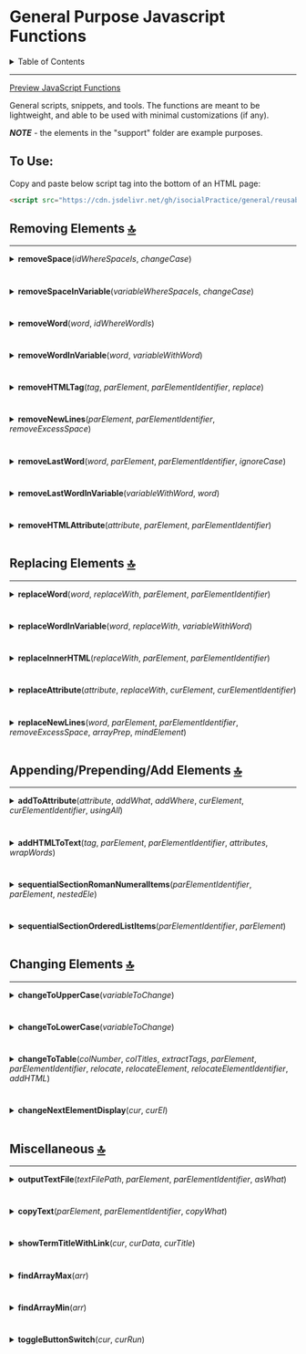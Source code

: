 # General Purpose Javascript Functions  

<details>
 <summary>Table of Contents</summary>
 
 1. [Removing Elements](#removing-elements-top)
 2. [Replacing Elements](#replacing-elements-top)
 4. [Appending/Prepending/Add Elements](#appendingprependingadd-elements-top)
 4. [Changing Elements](#changing-elements-top)
 5. [Miscellaneous](#miscellaneous-top)
 
</details>

<hr>

[Preview JavaScript Functions](https://jhauga.github.io/htmlpreview.github.com/?https://github.com/isocialPractice/general/blob/main/index.html)

General scripts, snippets, and tools. The functions are meant to be lightweight, and able to be used with minimal customizations (if any). <br>

<em><strong>NOTE</strong></em> - the elements in the "support" folder are example purposes.

## To Use:
Copy and paste below script tag into the bottom of an HTML page: <br>
```markdown
<script src="https://cdn.jsdelivr.net/gh/isocialPractice/general/reusableJavascriptFunctions.js"></script> 
```

## Removing Elements [:top:](#general-purpose-javascript-functions)
<hr>

<details>
<summary><strong>removeSpace</strong>(<em>idWhereSpaceIs</em>, <em>changeCase</em>)</summary>

1. <strong>idWhereSpaceIs</strong>: String - the element id.
2. <strong>changeCase</strong>: String - either "u" (<em>upper</em>) or "l" (<em>lower</em>).
</details>

# 

<details>
<summary><strong>removeSpaceInVariable</strong>(<em>variableWhereSpaceIs</em>, <em>changeCase</em>) </summary>

1. <strong>variableWhereSpaceIs</strong>: variable - the variable with value.
2. <strong>changeCase</strong>: String - either "u" (<em>upper</em>) or "l" (<em>lower</em>).
</details>

# 
 
<details>
<summary><strong>removeWord</strong>(<em>word</em>, <em>idWhereWordIs</em>) </summary>

1. <strong>word</strong>: String - word to remove.
2. <strong>idWhereWordIs</strong>: String - the element id.
</details>

# 
 
<details>
<summary><strong>removeWordInVariable</strong>(<em>word</em>, <em>variableWithWord</em>) </summary>

1. <strong>word</strong>: String - word to remove.
2. <strong>variableWithWord</strong>: variable - the variable with value.
</details>

# 
 
<details>
<summary><strong>removeHTMLTag</strong>(<em>tag</em>, <em>parElement</em>, <em>parElementIdentifier</em>, <em>replace</em>) </summary>

1. <strong>tag</strong>: String or Keyword:
   - a. String  - the tag to be removed.
   - b. Keyword - use the keyword "this". Other arugments are then optional.
2. <strong>parElement</strong>: String - the parent element by name of id, tag, class, data-attribute, or self.
3. <strong>parElementIdentifier</strong>: String - acceptable values are:  
   - a. "id" - default   
   - b. "tag\[<em>indexNumber</em>\]" e.g. "tag2" gets the tag at index 2 as if array.   
   - c. "class\[<em>indexNumber</em>\]" e.g. "className1" gets the class at index 1 as if array.   
   - d. "data\[<em>indexNumber</em>\]" e.g. "name0" gets the data-name at index 0 as if array.   
   - e. "self" e.g. similar to "id" but focus on one element. IMPORTANT - must have id attribute.
4. <strong>replace</strong>: String - either "self" or a tag to replace the removed tag with.   
   - <em><strong>NOTE</strong></em> - if value is "self" then the tag and parElement are one in the same, and either the "indexNumber" or "l" is required at end of parElementIdentifier or all matching tags will be removed. <br>
   - <em><strong>NOTE</strong></em> - using the value "l" at end of parElementIdentifier will remove the last element. Use "0" to remove first.
</details>

# 
   
<details>
<summary><strong>removeNewLines</strong>(<em>parElement</em>, <em>parElementIdentifier</em>, <em>removeExcessSpace</em>)</summary>

1. <strong>parElement</strong>: String - the parent element by name of id, tag, class, or data-attribute.
2. <strong>parElementIdentifier</strong>: String - acceptable values are:  
   - a. "id" - default   
   - b. "tag\[<em>indexNumber</em>\]" e.g. "tag2" gets the tag at index 2 as if array.   
   - c. "class\[<em>indexNumber</em>\]" e.g. "className1" gets the class at index 1 as if array.   
   - d. "data\[<em>indexNumber</em>\]" e.g. "name0" gets the data-name at index 0 as if array.    
3. <strong>removeExcessSpace</strong>: Number - default is 0:  
   - a. 1 - remove excess   
   - b. 0 - do not remove excess space.<br>
   <em><strong>NOTE</strong></em> - excess space is considered more than one space character.
</details>

# 
   
<details>
<summary><strong>removeLastWord</strong>(<em>word</em>, <em>parElement</em>, <em>parElementIdentifier</em>, <em>ignoreCase</em>)</summary>

1. <strong>word</strong>: String - the word to remove.
2. <strong>parElement</strong>: String - the parent element by name of id, tag, class, or data-attribute.
3. <strong>parElementIdentifier</strong>: String - acceptable values are:  
   - a. "id" - default   
   - b. "tag\[<em>indexNumber</em>\]" e.g. "tag2" gets the tag at index 2 as if array.   
   - c. "class\[<em>indexNumber</em>\]" e.g. "className1" gets the class at index 1 as if array.   
   - d. "data\[<em>indexNumber</em>\]" e.g. "name0" gets the data-name at index 0 as if array.
4. <strong>ignoreCase</strong>: Number - default is 0:  
   - a. 1 - ignore the case of the word.   
   - b. 0 - match exactly (if blank, defaults to this).
</details>

# 

<details>
<summary><strong>removeLastWordInVariable</strong>(<em>variableWithWord</em>, <em>word</em>)</summary>

1. <strong>variableWithWord</strong>: variable - the variable with value.
2. <strong>word</strong>: String - the word that will be removed.
</details>

# 

<details>
<summary><strong>removeHTMLAttribute</strong>(<em>attribute</em>, <em>parElement</em>, <em>parElementIdentifier</em>)</summary>

1. <strong>attribute</strong>: String - the attribute that will be removed.
2. <strong>parElement</strong>: String - the parent element by name of id, tag, class, or data-attribute.
3. <strong>parElementIdentifier</strong>: String - acceptable values are:  
   - a. "id" - default   
   - b. "tag\[<em>indexNumber</em>\]" e.g. "tag2" gets the tag at index 2 as if array.   
   - c. "class\[<em>indexNumber</em>\]" e.g. "className1" gets the class at index 1 as if array.   
   - d. "data\[<em>indexNumber</em>\]" e.g. "name0" gets the data-name at index 0 as if array.    
</details>


<br>

## Replacing Elements [:top:](#general-purpose-javascript-functions)
<hr>

<details>
<summary><strong>replaceWord</strong>(<em>word</em>, <em>replaceWith</em>,  <em>parElement</em>, <em>parElementIdentifier</em>) </summary>

1. <strong>word</strong>: String - word to remove.
2. <strong>replaceWith</strong>: String - the word the will be inserted in place of word.
3. <strong>parElement</strong>: String - the parent element by name of id, tag, class, or data-attribute.
4. <strong>parElementIdentifier</strong>: String - acceptable values are:   
   - a. "id" - default   
   - b. "tag\[<em>indexNumber</em>\]" e.g. "tag2" gets the tag at index 2 as if array.   
   - c. "class\[<em>indexNumber</em>\]" e.g. "className1" gets the class at index 1 as if array.   
   - d. "data\[<em>indexNumber</em>\]" e.g. "name0" gets the data-name at index 0 as if array.   
</details>

# 
   
<details>
<summary><strong>replaceWordInVariable</strong>(<em>word</em>, <em>replaceWith</em>, <em>variableWithWord</em>)   </summary>

1. <strong>word</strong>: String - the word that will be replaced.
2. <strong>replaceWith</strong>: String - the word the will be inserted in place of word.
3. <strong>variableWithWord</strong>: variable - the variable with value.
</details>

# 
   
<details>
<summary><strong>replaceInnerHTML</strong>(<em>replaceWith</em>, <em>parElement</em>, <em>parElementIdentifier</em>) </summary>

1. <strong>replaceWith</strong>: String - the word the will be inserted in place of word.
2. <strong>parElement</strong>: String - the parent element by name of id, tag, class, data-attribute, or self.
3. <strong>parElementIdentifier</strong>: String - acceptable values are:   
   - a. "id" - default   
   - b. "tag\[<em>indexNumber</em>\]" e.g. "tag2" gets the tag at index 2 as if array.   
   - c. "class\[<em>indexNumber</em>\]" e.g. "className1" gets the class at index 1 as if array.   
   - d. "data\[<em>indexNumber</em>\]" e.g. "name0" gets the data-name at index 0 as if array.
</details>

# 
   
<details>
<summary><strong>replaceAttribute</strong>(<em>attribute</em>, <em>replaceWith</em>, <em>curElement</em>, <em>curElementIdentifier</em>) </summary>

1. <strong>attribute</strong>: String - the attribute added or whose value is replace.
2. <strong>replaceWith</strong>: String - the attribute value the will be inserted into or in place of prior.
3. <strong>curElement</strong>: String - the element by name of id, tag, class, data-attribute, or self.
4. <strong>curElementIdentifier</strong>: String - acceptable values are:  
   - a. "id" - default   
   - b. "tag\[<em>indexNumber</em>\]" e.g. "tag2" gets the tag at index 2 as if array.   
   - c. "class\[<em>indexNumber</em>\]" e.g. "className1" gets the class at index 1 as if array.   
   - d. "data\[<em>indexNumber</em>\]" e.g. "name0" gets the data-name at index 0 as if array.
</details>

# 
   
<details>
<summary><strong>replaceNewLines</strong>(<em>word</em>, <em>parElement</em>, <em>parElementIdentifier</em>, <em>removeExcessSpace</em>, <em>arrayPrep</em>, <em>mindElement</em>)</summary>

1. <strong>word</strong>: String - the word that new lines will be replaced with.
2. <strong>parElement</strong>: String - the parent element by name of id, tag, class, or data-attribute.
3. <strong>parElementIdentifier</strong>: String - acceptable values are:   
   - a. "id" - default   
   - b. "tag\[<em>indexNumber</em>\]" e.g. "tag2" gets the tag at index 2 as if array.   
   - c. "class\[<em>indexNumber</em>\]" e.g. "className1" gets the class at index 1 as if array.   
   - d. "data\[<em>indexNumber</em>\]" e.g. "name0" gets the data-name at index 0 as if array.   
4. <strong>removeExcessSpace</strong>: Number - default is 0:   
   - a. 1 - remove excess   
   - b. 0 = do not remove excess space.  <br>
   <em><strong>NOTE</strong></em> - excess space is considered more than one space character.    
5. <strong>arrayPrep</strong>: Number - default is 0:  
   - a. 1 - output is intended for array    
   - b. 0 - output is not intended for array.   <br>
   <em><strong>NOTE</strong></em> - prepping for array will remove new lines with no characters, and the first and last replacement words.
6. <strong>mindElement</strong>: Number - default is 0:  
   - a. 0 - off    
   - b. 1 and over - (x) = lines with x number of space characters will be ignored.
</details>


<br>

## Appending/Prepending/Add Elements [:top:](#general-purpose-javascript-functions)
<hr>

<details>
<summary><strong>addToAttribute</strong>(<em>attribute</em>, <em>addWhat</em>, <em>addWhere</em>, <em>curElement</em>, <em>curElementIdentifier</em>, <em>usingAll</em>)</summary>

1. <strong>attribute</strong>: String - the attribute name.
2. <strong>addWhat</strong>: String - what is added to the attribute.
3. <strong>addWhere</strong>: String - "before" or "after".
4. <strong>curElement</strong>: String - the element by name of id, tag, class, or data-<strong>attribute</strong>.
5. <strong>curElementIdentifier</strong>: String - acceptable values are:  
   - a. "id" - default
   - b. "tag\[<em>indexNumber</em>\]" e.g. "tag1" gets the tag at index 1 as if array. <br>
     - <strong><em>NOTE</em></strong> - indexNumber is not necessary if <strong>usingAll</strong> is set to 1.  
   - c. "class\[<em>indexNumber</em>\]" e.g. "className1" gets the class at index 1 as if array. <br>
     - <strong><em>NOTE</em></strong> - indexNumber is not necessary if <strong>usingAll</strong> is set to 1.  
   - d. "data\[<em>indexNumber</em>\]" e.g. "name1" gets the data-name at index 1 as if array. <br>
     - <strong><em>NOTE</em></strong> - indexNumber is not necessary if <strong>usingAll</strong> is set to 1.  
6. <strong>usingAll</strong>: Number - default is 0:  
   - a. 0 - for only one attribute    
   - b. 1 - all matching attributes. <br>
   <strong><em>NOTE</em></strong> - if set to "0", the curElementIdentifier requires <strong>indexNumber</strong> appended at end.
</details>

# 
   
<details>
<summary><strong>addHTMLToText</strong>(<em>tag</em>, <em>parElement</em>, <em>parElementIdentifier</em>, <em>attributes</em>, <em>wrapWords</em>)</summary>

1. <strong>tag</strong>: String - the tag that will wrap the text.
2. <strong>parElement</strong>: String - the parent element by name of id, tag, class, or data-attribute.
3. <strong>parElementIdentifier</strong>: String - acceptable values are:  
   - a. "id" - default   
   - b. "tag\[<em>indexNumber</em>\]" e.g. "tag2" gets the tag at index 2 as if array.   
   - c. "class\[<em>indexNumber</em>\]" e.g. "className1" gets the class at index 1 as if array.   
   - d. "data\[<em>indexNumber</em>\]" e.g. "name0" gets the data-name at index 0 as if array.
4. <strong>attributes</strong>: String - the attribute and value respectively, separated with "::".  
   <em><strong>NOTE</strong></em> - Currently limited to one attribute. Example values:     
   - a. "style::color:blue"    
   - b. "class::className row"   
5. <strong>wrapWords</strong>: String - Finds the matching string in parent element and wraps it with the <u>"tag"</u> argument.
</details>

#

<details>
<summary><strong>sequentialSectionRomanNumeralItems</strong>(<em>parElementIdentifier</em>, <em>parElement</em>, <em>nestedEle</em>)</summary>

Function to number specific tags with preceding roman numeral.

1. <strong>parElementIdentifier</strong>: String - acceptable values are:  
   - a. "id" - the id.
   - b. "tag" - the tag name.
   - c. "class" - the class name.
   - d. "attribute" - as would be used to select CSS attribute or with querySelectorAll() method.
2. <strong>parElement</strong>: String - the id, tag, class, or attribute name that will be looped.
3. <strong>nestedEle</strong>: String - Two conditions:
   - a. parElementIdentifier = "id" - format as "<strong><em>nested_</em>parElementIdentifier</strong>:<strong><em>nested_</em>parElement</strong>"
        - Similar to 1. parElementIdentifier but confined to id element selected.
        - Similar to 2. parElement but confined to id element selected.
   - b. parElementIdentifier != "id" - format as "<strong><em>nested_</em>tag</strong>"
        - Tags nested in each parElement that will be appeneded with sequential roman numeral.
</details>

#

<details>
<summary><strong>sequentialSectionOrderedListItems</strong>(<em>parElementIdentifier</em>, <em>parElement</em>)</summary>

<strong>IMPORTANT</strong> - best to keep nesting simple. See [Issue #1](https://github.com/isocialPractice/general/issues/1).

<details>
<summary>Click to See Use Example:</summary>

CALLED WITH - ` sequentialSectionOrderedListItems("tag", "div"); `

<details>
<summary>Click to Show HTML</summary>

```
<div>
 <ol>
  SOME HEADING  
  <li>item</li>
  <li>item
   <ol>
    <li>item</li>
    <li>item</li>
   </ol>
   <li>item</li>
  </li>  
  <li> TERM
  <ol>
   <li>item</li>
   <li>item</li>
  </ol>  
  </li>
 </ol>
</div>

<div> 
 <ol>
  SOME HEADING
  <li>item</li>
  <li>
  item
  <ol>
   <li>item</li>
   <li>item</li>
  </ol>
  </li>
  <li>item</li>
  <li>item
   <ol>
    <li>item</li>
   </ol>
  </li>
  <li>item</li>
 </ol>
</div>
```

</details>

<hr>

<details>

<summary>Show Sample Output</summary>

```
SOME HEADING
1. item
2. item
 2.1.
 item
 2.2.
 item
3. item
4. TERM
 4.1.
 item
 4.2.
 item

SOME HEADING
1. item
2. item
 2.1.
 item
 2.2.
 item
3. item
4. item
 4.1.
 item
5. item

```

</details>

<hr><hr>

</details>

Function to number first ol item and their nested ol items for each parent html element.

1. <strong>parElementIdentifier</strong>: String - acceptable values are:  
   - a. "id" - the id.
   - b. "tag" - the tag name.
   - c. "class" - the class name.
   - d. "attribute" - as would be used to select CSS attribute or with querySelectorAll() method.
2. <strong>parElement</strong>: String - the id, tag, class, or attribute name that will be looped.   
 
</details>

<br>

## Changing Elements [:top:](#general-purpose-javascript-functions)
<hr>

<details>
<summary><strong>changeToUpperCase</strong>(<em>variableToChange</em>)</summary>

1. <strong>variableToChange</strong>: variable - the variable with value that will be changed.
</details>

# 
 
<details>
<summary><strong>changeToLowerCase</strong>(<em>variableToChange</em>) </summary>

1. <strong>variableToChange</strong>: variable - the variable with value that will be changed.
</details>

# 

<details>
<summary><strong>changeToTable</strong>(<em>colNumber</em>, <em>colTitles</em>, <em>extractTags</em>, <em>parElement</em>, <em>parElementIdentifier</em>, <em>relocate</em>, <em>relocateElement</em>, <em>relocateElementIdentifier</em>, <em>addHTML</em>)</summary>

<hr>

> ### changeToTable Example:
> The <strong>changeToTable</strong> function example page below.
> [Change To Table Example](https://jhauga.github.io/htmlpreview.github.com/?https://github.com/isocialPractice/general/blob/main/changeToTableExample.html)  

<hr>

<strong>changeToTable</strong>(<em>colNumber</em>, <em>colTitles</em>, <em>extractTags</em>, <em>parElement</em>, <em>parElementIdentifier</em>, <em>relocate</em>, <em>relocateElement</em>, <em>relocateElementIdentifier</em>, <em>addHTML</em>)
1. <strong>colNumber</strong>: Number - the number of columns the table will have.
2. <strong>colTitles</strong>: String - the title of table columns. Follows two patterns:
   - a. String - the heading for each column. Separate each heading with a comma.   
   - b. Reserved - use either "\_href\_" or "\_:href\_"    
     - i.  <strong>\_href\_</strong> - use with "addHTML" setting last item after "::" character to "td\[indexWhereAdded\]\_:\_td\[indexWhichIsAdded\]".     
       - This will change the column name to "Link" and the attribute to "td" at index "indexWhereAdded" to value of "td" at "indexWhichIsAdded".   
     - ii. <strong>\_:href\_</strong> - use with "addHTML" setting last item after "::" character to "td\[indexWhereAdded\]\_:\_td\[indexWhichIsAdded\]".    
       - This will remove the column at "indexWhichIsAdded", and add the attribute to "td" at index "indexWhereAdded" to value of "td" at "indexWhichIsAdded".
3. <strong>extractTags</strong>: String - follows two patterns:
   - a. Tag Name - the tag(s) within the parent element that nests text. Two patterns:
     - i. "span" - for example each span tag is new "td" distributed with rows relative to column number (first parameter).
     - ii. "span: --" - for example each span tag is new "TR" with new "td" before all "--" in tag distributed with rows relative to column number (first parameter).
     - <strong>NOTE</strong> - Currently only accepts one tag followed by a separator that marks where a column ends for each row.  
   - b. Begins with "<strong>\_</strong>" - when using primitive text with no tag pattern begin with "\_" character followed by "w". For example:   
     - i.  \_w:n = new lines will mark new HTML table data element.
       - <em>NOTE</em> - this is best for tables that will only have two columns.   
     - ii.  \_w3:n = lines with three words or less will mark new table data, and lines with over three words will mark next table data. New lines mark where data is nested.   
     - iii. \_s:splitCharacters = characters that mark the end of each data cell.   
       - <em>NOTE</em> - this assumes you have put all split characters in the correct position.
4. <strong>parElement</strong>: String - the parent element by name of id, tag, class, or data-attribute.
5. <strong>parElementIdentifier</strong>: String - acceptable values are:
   - a. "id" - default
   - b. "tag\[<em>indexNumber</em>\]" e.g. "tag2" gets the tag at index 2 as if array.    
   - c. "class\[<em>indexNumber</em>\]" e.g. "className1" gets the class at index 1 as if array.    
   - d. "data\[<em>indexNumber</em>\]" e.g. "name0" gets the data-name at index 0 as if array.   
6. <strong>relocate</strong>: Number - default is 0:   
   - a. 1 - output to different DOM location    
   - b. 0 - for current (<em>overwriting existing</em>).    
7. <strong>relocateElement</strong>: String - the parent element by name of id, tag, class, or data-attribute.    
8. <strong>relocateElementIdentifier</strong>:  String - acceptable values are:    
   - a. "id" - default    
   - b. "tag\[<em>indexNumber</em>\]" e.g. "tag2" relocates to the tag at index 2 as if array.      
   - c. "class\[<em>indexNumber</em>\]" e.g. "className1" relocates to the class at index 1 as if array.       
   - d. "data\[<em>indexNumber</em>\]" e.g. "name0" relocates to the data-name at index 0 as if array.   
9. <strong>addHTML</strong>: String - following pattern where:     
   - a. String - "html element, add items, adding where"           
       - A. "a-:-href-:-https ://site.com-:-target-:-\_blank-:-rel-:-external<strong>::</strong>append-:-href-:-anchor-:-innerHTML-:-lc<strong>::</strong>td0"      
         - I. a-:-href-:-https ://site.com-:-target-:-\_blank-:-rel-:-external       
           - add/wrap "&lt;a&gt;" tag to td (<em>requires second and/or third part</em>)      
           - "href" set to "https ://site.com"      
           - "target" set to "\_blank"         
           - "rel" set to "external"      
         - II. append-:-href-:-anchor-:-innerHTML-:-lc      
           - "appendsed" to "href"         
           - "append" as "anchor"       
           - "append" td "innerHTML" (<em>requires third part</em>)      
           - "append" as "lc" (<em>lowercase</em>)      
         - III. td0   
           - "td" at index "0" is where html is added (<em>wrap</em>)   
           - "td" at index "0" is what value is appended   
       - B. "a-:-href-:-append-:-target-:-\_blank-:-rel-:-external<strong>::</strong>td0\_:\_td2"      
         - I. a-:-href-:-append-:-target-:-\_blank-:-rel-:-external     
           - add/wrap "&lt;a&gt;" tag to td   
           - "href" value is "append(<em>ed</em>)" (<em>requires seconde/third part with two parameters</em>   
           - "target" set to "\_blank"   
           - "rel" set to "external"    
         - II. td0\_:\_td2     
           - i. td0   
             - "td" at index "0" is where html is added (<em>wrap</em>)   
           - ii. td2   
             - "td" at index "2" is what value appended    
           - <strong>IMPORTANT</strong> - requires value of "\_href\_" or "\_:href\_" in one of the "colTitles". e.g. "Term, Definition, \_href\_".   
           - <em>NOTE</em> - the column will be kept if "colTitles" is "\_href\_". e.g. "Term, Definition, \_href\_".    
           - <em>NOTE</em> - the column will be removed if "colTitles" is "\_<strong>:</strong>href\_". e.g. "Term, Definition, \_<strong>:</strong>href\_".<br>
           
<strong>NOTE</strong> - using only <strong>changeToTable()</strong> with no arguments will also work, but additionally; <em><strong>NOTE</strong></em> that the parent element with highest length will be converted to table.

</details>

# 

<details>
<summary><strong>changeNextElementDisplay</strong>(<em>cur</em>, <em>curEl</em>)</summary>

1. <strong>cur</strong>: Keyword - use the keyword "this".
2. <strong>curEl</strong>: Keyword.property - use the keyword with property "this.nextElementSibling".
```markdown
onclick="changeNextElementDisplay(this, this.nextElementSibling)"
```

</details>


<br>

## Miscellaneous [:top:](#general-purpose-javascript-functions)
<hr>

<details>
<summary><strong>outputTextFile</strong>(<em>textFilePath</em>, <em>parElement</em>, <em>parElementIdentifier</em>, <em>asWhat</em>)</summary>

1. <strong>textFilePath</strong>: String - path to file that will be output as text.
2. <strong>parElement</strong>: String - the parent element by name of id, tag, class, data-attribute, or self.
3. <strong>parElementIdentifier</strong>: String - acceptable values are:  
   - a. "id" - default   
   - b. "tag\[<em>indexNumber</em>\]" e.g. "tag2" gets the tag at index 2 as if array.   
   - c. "class\[<em>indexNumber</em>\]" e.g. "className1" gets the class at index 1 as if array.   
   - d. "data\[<em>indexNumber</em>\]" e.g. "name0" gets the data-name at index 0 as if array.
4. <strong>asWhat</strong>: String - output as either "text" or "html".
</details>

# 
   
<details>
<summary><strong>copyText</strong>(<em>parElement</em>, <em>parElementIdentifier</em>, <em>copyWhat</em>) </summary>

1. <strong>parElement</strong>: String - the parent element by name of id, tag, class, data-attribute, or self.
2. <strong>parElementIdentifier</strong>: String - acceptable values are:   
   - a. "id" - use the id attribute name of HTML element.   
   - b. "tag\[<em>indexNumber</em>\]" e.g. "tag2" gets the tag at index 2 as if array.   
   - c. "class\[<em>indexNumber</em>\]" e.g. "className1" gets the class at index 1 as if array.   
   - d. "data\[<em>indexNumber</em>\]" e.g. "name0" gets the data-name at index 0 as if array.   
   - e. var - when using a JavaScript variable; not quoted.
3. <strong>copyWhat</strong>: String - acceptable values are:   
   - a. "text" - default | gets the parent elements "innerText" value.
      - The pasted contents will keep HTML tags intact.
   - b. "html" - gets the parent elements "innerHTML" value.  
      - The pasted contents will change HTML tags to HTML entities.
</details>   

# 
   
<details>
<summary><strong>showTermTitleWithLink</strong>(<em>cur</em>, <em>curData</em>, <em>curTitle</em>) </summary>

<hr>

> ### showTermTitleWithLink Example:
> The <strong>showTermTitleWithLink</strong> function example page below.
> [Show Term Title With Link Example](https://jhauga.github.io/htmlpreview.github.com/?https://github.com/isocialPractice/general/blob/main/showTermTitleWithLinkExample.html)  

<hr>

<strong>showTermTitleWithLink</strong>(<em>cur</em>, <em>curData</em>, <em>curTitle</em>)
1. <strong>cur</strong>: Required constant argument - this
2. <strong>curData</strong>: Required constant argument - this.dataset
3. <strong>curTitle</strong>: Required constant argument - this.dataset.title    
   - <strong>IMPORTANT</strong> - Options are controlled with the <strong>title</strong> attribute. 
   - Enter function arguments as noted above, but the title attribute follows this logic (<em>ignore '<strong>(I)</strong>' and '<strong>(i)</strong>' marks</em>):
     - A. <strong>title</strong> \= "<em><strong>(I)</strong></em> Definition :: <em><strong>(II)</strong></em> \[<em><strong>(i)</strong></em> Alternate text for\], \[<em><strong>(ii)</strong></em> Source Name\] :: <em><strong>(III)</strong></em> \[<em><strong>(i)</strong></em> link 1\] -:- \[<em><strong>(ii)</strong></em> link 2\]"
       - I. Definition
         - the definition or hint for the displayed html text. <em><strong>required</strong></em>
       - II. \[Alternate text I \], \[Alternate text II\]
         - i. Alternate text I   
           - Alternative text to reference source link (default is "Source Page").   
         - ii. Alternate text II    
           - Additional alternate text when multiple references and/or links needed.<br>    
           - <em><strong>NOTE</strong></em> - Use "\[l\]" (defaults to first item) to denote which text is nested in link (when one link); and if multiple links leave blank, or denote with:   a. "\[l\]" (matches link order with or without \[l\]) or b. "\[i\]" (where i links index in array and can be used with or without \[l\]). (<em>optional</em>)
       - III. \[link 1\] -:- \[link 2\]    
         - i. link 1    
           - The link that the definition was derived from.   
         - ii. link 2   
           - The second link that the definition was derived from. Separate with "-:-" if over one. (<em>optional</em>)<br>
<strong>To Use</strong> - Paste one of the below examples (as is) into and HTML tag (as attribute), then modify **title** attribute only: <br>
```markdown
onmouseover="showTermTitleWithLink(this, this.dataset, this.dataset.title)" title="Change the definition. ::https://change_source_linke.com"
```
<strong>NOTE</strong> - mind indexes if using below example.  
```markdown
onmouseover="showTermTitleWithLink(this, this.dataset, this.dataset.title)" title="Change the definition. :: One[0], two[1]::https://changelink1.com -:- https://changelink2.com"
```
</details>

# 

<details>
<summary><strong>findArrayMax</strong>(<em>arr</em>)</summary>

1. <strong>arr</strong>: Array Object - required array. Can take nested arrays.
</details>

# 

<details>
<summary><strong>findArrayMin</strong>(<em>arr</em>)</summary>

1. <strong>arr</strong>: Array Object - required array. Can take nested arrays.
</details>

# 

<details>
<summary><strong>toggleButtonSwitch</strong>(<em>cur</em>, <em>curRun</em>)  </summary>

1. <strong>cur</strong>: required - set to "this".  
2. <strong>curRun</strong>: <em><strong>mute</strong></em> - do not set in html attribute. This parameter will be used as such (<em>'<strong>(i)</strong>' marks indict toggled conditions</em>):
  - data-toggle-x:  
    - a<em><strong>(i)</strong></em>. data-toggle-x="oneFunction()"  
      <strong>IMPORTANT</strong> - do not add ";" at end for above.  
    - b<em><strong>(ii)</strong></em>:  
<pre>
   data-toggle-x="(       
    function () {     
     oneAFunction();    
     oneBFucntion();     
    }  
   ) ()"     
</pre>
  - data-toggle-y:  
    - a<em><strong>(i)</strong></em>. data-toggle-y="twoFunction()"  
      <strong>IMPORTANT</strong> - do not add ";" at end for above.  
    - b<em><strong>(ii)</strong></em>:  
<pre>
   data-toggle-y="(     
   function () {     
    twoAFunction();    
    twoBFunction();    
   }    
  ) ()"     
</pre>
</details>

